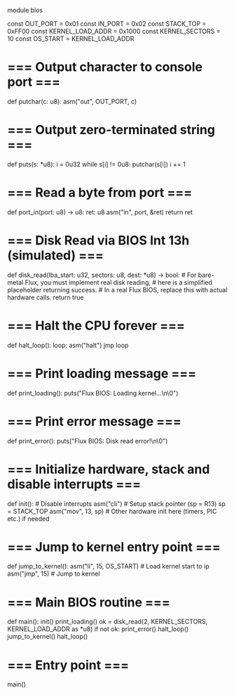 module bios

const OUT_PORT = 0x01
const IN_PORT = 0x02
const STACK_TOP = 0xFF00
const KERNEL_LOAD_ADDR = 0x1000
const KERNEL_SECTORS = 10
const OS_START = KERNEL_LOAD_ADDR

# === Output character to console port ===
def putchar(c: u8):
    asm("out", OUT_PORT, c)

# === Output zero-terminated string ===
def puts(s: *u8):
    i = 0u32
    while s[i] != 0u8:
        putchar(s[i])
        i += 1

# === Read a byte from port ===
def port_in(port: u8) -> u8:
    ret: u8
    asm("in", port, &ret)
    return ret

# === Disk Read via BIOS Int 13h (simulated) ===
def disk_read(lba_start: u32, sectors: u8, dest: *u8) -> bool:
    # For bare-metal Flux, you must implement real disk reading,
    # here is a simplified placeholder returning success.
    # In a real Flux BIOS, replace this with actual hardware calls.
    return true

# === Halt the CPU forever ===
def halt_loop():
    loop:
        asm("halt")
        jmp loop

# === Print loading message ===
def print_loading():
    puts("Flux BIOS: Loading kernel...\n\0")

# === Print error message ===
def print_error():
    puts("Flux BIOS: Disk read error!\n\0")

# === Initialize hardware, stack and disable interrupts ===
def init():
    # Disable interrupts
    asm("cli")
    # Setup stack pointer (sp = R13)
    sp = STACK_TOP
    asm("mov", 13, sp)
    # Other hardware init here (timers, PIC etc.) if needed

# === Jump to kernel entry point ===
def jump_to_kernel():
    asm("li", 15, OS_START)  # Load kernel start to ip
    asm("jmp", 15)           # Jump to kernel

# === Main BIOS routine ===
def main():
    init()
    print_loading()
    ok = disk_read(2, KERNEL_SECTORS, KERNEL_LOAD_ADDR as *u8)
    if not ok:
        print_error()
        halt_loop()
    jump_to_kernel()
    halt_loop()

# === Entry point ===
main()